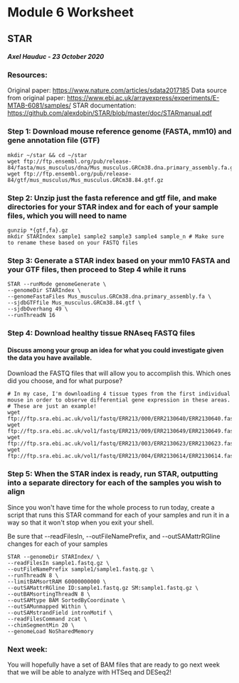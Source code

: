 # Module 6 Worksheet
## STAR
#### *Axel Hauduc - 23 October 2020*

### Resources:
Original paper: https://www.nature.com/articles/sdata2017185
Data source from original paper: https://www.ebi.ac.uk/arrayexpress/experiments/E-MTAB-6081/samples/
STAR documentation: https://github.com/alexdobin/STAR/blob/master/doc/STARmanual.pdf

### Step 1: Download mouse reference genome (FASTA, mm10) and gene annotation file (GTF)
```
mkdir ~/star && cd ~/star
wget ftp://ftp.ensembl.org/pub/release-84/fasta/mus_musculus/dna/Mus_musculus.GRCm38.dna.primary_assembly.fa.gz
wget ftp://ftp.ensembl.org/pub/release-84/gtf/mus_musculus/Mus_musculus.GRCm38.84.gtf.gz
```

### Step 2: Unzip just the fasta reference and gtf file, and make directories for your STAR index and for each of your sample files, which you will need to name
```
gunzip *{gtf,fa}.gz
mkdir STARIndex sample1 sample2 sample3 sample4 sample_n # Make sure to rename these based on your FASTQ files
```

### Step 3: Generate a STAR index based on your mm10 FASTA and your GTF files, **then proceed to Step 4 while it runs**
```
STAR --runMode genomeGenerate \
--genomeDir STARIndex \
--genomeFastaFiles Mus_musculus.GRCm38.dna.primary_assembly.fa \
--sjdbGTFfile Mus_musculus.GRCm38.84.gtf \
--sjdbOverhang 49 \
--runThreadN 16
```

### Step 4: Download healthy tissue RNAseq FASTQ files
#### Discuss among your group an idea for what you could investigate given the data you have available.
Download the FASTQ files that will allow you to accomplish this. Which ones did you choose, and for what purpose?
```
# In my case, I'm downloading 4 tissue types from the first individual mouse in order to observe differential gene expression in these areas.
# These are just an example! 
wget ftp://ftp.sra.ebi.ac.uk/vol1/fastq/ERR213/000/ERR2130640/ERR2130640.fastq.gz
wget ftp://ftp.sra.ebi.ac.uk/vol1/fastq/ERR213/009/ERR2130649/ERR2130649.fastq.gz
wget ftp://ftp.sra.ebi.ac.uk/vol1/fastq/ERR213/003/ERR2130623/ERR2130623.fastq.gz
wget ftp://ftp.sra.ebi.ac.uk/vol1/fastq/ERR213/004/ERR2130614/ERR2130614.fastq.gz
```

### Step 5: When the STAR index is ready, run STAR, outputting into a separate directory for each of the samples you wish to align
Since you won't have time for the whole process to run today, create a script that runs this STAR command for each of your samples and run it in a way so that it won't stop when you exit your shell.

Be sure that --readFilesIn, --outFileNamePrefix, and --outSAMattrRGline changes for each of your samples
```
STAR --genomeDir STARIndex/ \
--readFilesIn sample1.fastq.gz \
--outFileNamePrefix sample1/sample1.fastq.gz \
--runThreadN 8 \
--limitBAMsortRAM 60000000000 \
--outSAMattrRGline ID:sample1.fastq.gz SM:sample1.fastq.gz \
--outBAMsortingThreadN 8 \
--outSAMtype BAM SortedByCoordinate \
--outSAMunmapped Within \
--outSAMstrandField intronMotif \
--readFilesCommand zcat \
--chimSegmentMin 20 \
--genomeLoad NoSharedMemory
```

### Next week:
You will hopefully have a set of BAM files that are ready to go next week that we will be able to analyze with HTSeq and DESeq2!


